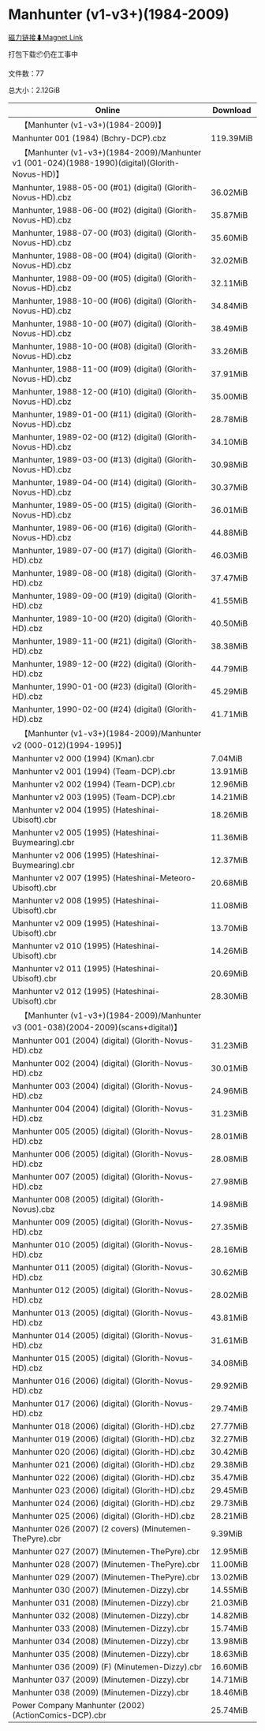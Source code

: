 # Manhunter (v1-v3+)(1984-2009)

[磁力链接⬇Magnet Link](magnet:?xt=urn:btih:34ec829f7e38ccaf212d4a06bb3dea7028bb992c&dn=Manhunter%20%28v1-v3%2B%29%281984-2009%29)

打包下载📦仍在工事中

文件数：77

总大小：2.12GiB

Online | Download
--- | ---
&emsp;【Manhunter (v1-v3+)(1984-2009)】 | 
Manhunter 001 (1984) (Bchry-DCP).cbz | 119.39MiB
&emsp;【Manhunter (v1-v3+)(1984-2009)/Manhunter v1 (001-024)(1988-1990)(digital)(Glorith-Novus-HD)】 | 
Manhunter, 1988-05-00 (#01) (digital) (Glorith-Novus-HD).cbz | 36.02MiB
Manhunter, 1988-06-00 (#02) (digital) (Glorith-Novus-HD).cbz | 35.87MiB
Manhunter, 1988-07-00 (#03) (digital) (Glorith-Novus-HD).cbz | 35.60MiB
Manhunter, 1988-08-00 (#04) (digital) (Glorith-Novus-HD).cbz | 32.02MiB
Manhunter, 1988-09-00 (#05) (digital) (Glorith-Novus-HD).cbz | 32.11MiB
Manhunter, 1988-10-00 (#06) (digital) (Glorith-Novus-HD).cbz | 34.84MiB
Manhunter, 1988-10-00 (#07) (digital) (Glorith-Novus-HD).cbz | 38.49MiB
Manhunter, 1988-10-00 (#08) (digital) (Glorith-Novus-HD).cbz | 33.26MiB
Manhunter, 1988-11-00 (#09) (digital) (Glorith-Novus-HD).cbz | 37.91MiB
Manhunter, 1988-12-00 (#10) (digital) (Glorith-Novus-HD).cbz | 35.00MiB
Manhunter, 1989-01-00 (#11) (digital) (Glorith-Novus-HD).cbz | 28.78MiB
Manhunter, 1989-02-00 (#12) (digital) (Glorith-Novus-HD).cbz | 34.10MiB
Manhunter, 1989-03-00 (#13) (digital) (Glorith-Novus-HD).cbz | 30.98MiB
Manhunter, 1989-04-00 (#14) (digital) (Glorith-Novus-HD).cbz | 30.37MiB
Manhunter, 1989-05-00 (#15) (digital) (Glorith-Novus-HD).cbz | 36.01MiB
Manhunter, 1989-06-00 (#16) (digital) (Glorith-Novus-HD).cbz | 44.88MiB
Manhunter, 1989-07-00 (#17) (digital) (Glorith-HD).cbz | 46.03MiB
Manhunter, 1989-08-00 (#18) (digital) (Glorith-HD).cbz | 37.47MiB
Manhunter, 1989-09-00 (#19) (digital) (Glorith-HD).cbz | 41.55MiB
Manhunter, 1989-10-00 (#20) (digital) (Glorith-HD).cbz | 40.50MiB
Manhunter, 1989-11-00 (#21) (digital) (Glorith-HD).cbz | 38.38MiB
Manhunter, 1989-12-00 (#22) (digital) (Glorith-HD).cbz | 44.79MiB
Manhunter, 1990-01-00 (#23) (digital) (Glorith-HD).cbz | 45.29MiB
Manhunter, 1990-02-00 (#24) (digital) (Glorith-HD).cbz | 41.71MiB
&emsp;【Manhunter (v1-v3+)(1984-2009)/Manhunter v2 (000-012)(1994-1995)】 | 
Manhunter v2 000 (1994) (Kman).cbr | 7.04MiB
Manhunter v2 001 (1994) (Team-DCP).cbr | 13.91MiB
Manhunter v2 002 (1994) (Team-DCP).cbr | 12.96MiB
Manhunter v2 003 (1995) (Team-DCP).cbr | 14.21MiB
Manhunter v2 004 (1995) (Hateshinai-Ubisoft).cbr | 18.26MiB
Manhunter v2 005 (1995) (Hateshinai-Buymearing).cbr | 11.36MiB
Manhunter v2 006 (1995) (Hateshinai-Buymearing).cbr | 12.37MiB
Manhunter v2 007 (1995) (Hateshinai-Meteoro-Ubisoft).cbr | 20.68MiB
Manhunter v2 008 (1995) (Hateshinai-Ubisoft).cbr | 11.08MiB
Manhunter v2 009 (1995) (Hateshinai-Ubisoft).cbr | 13.70MiB
Manhunter v2 010 (1995) (Hateshinai-Ubisoft).cbr | 14.26MiB
Manhunter v2 011 (1995) (Hateshinai-Ubisoft).cbr | 20.69MiB
Manhunter v2 012 (1995) (Hateshinai-Ubisoft).cbr | 28.30MiB
&emsp;【Manhunter (v1-v3+)(1984-2009)/Manhunter v3 (001-038)(2004-2009)(scans+digital)】 | 
Manhunter 001 (2004) (digital) (Glorith-Novus-HD).cbz | 31.23MiB
Manhunter 002 (2004) (digital) (Glorith-Novus-HD).cbz | 30.01MiB
Manhunter 003 (2004) (digital) (Glorith-Novus-HD).cbz | 24.96MiB
Manhunter 004 (2004) (digital) (Glorith-Novus-HD).cbz | 31.23MiB
Manhunter 005 (2005) (digital) (Glorith-Novus-HD).cbz | 28.01MiB
Manhunter 006 (2005) (digital) (Glorith-Novus-HD).cbz | 28.08MiB
Manhunter 007 (2005) (digital) (Glorith-Novus-HD).cbz | 27.98MiB
Manhunter 008 (2005) (digital) (Glorith-Novus).cbz | 14.98MiB
Manhunter 009 (2005) (digital) (Glorith-Novus-HD).cbz | 27.35MiB
Manhunter 010 (2005) (digital) (Glorith-Novus-HD).cbz | 28.16MiB
Manhunter 011 (2005) (digital) (Glorith-Novus-HD).cbz | 30.62MiB
Manhunter 012 (2005) (digital) (Glorith-Novus-HD).cbz | 28.02MiB
Manhunter 013 (2005) (digital) (Glorith-Novus-HD).cbz | 43.81MiB
Manhunter 014 (2005) (digital) (Glorith-Novus-HD).cbz | 31.61MiB
Manhunter 015 (2005) (digital) (Glorith-Novus-HD).cbz | 34.08MiB
Manhunter 016 (2006) (digital) (Glorith-Novus-HD).cbz | 29.92MiB
Manhunter 017 (2006) (digital) (Glorith-Novus-HD).cbz | 29.74MiB
Manhunter 018 (2006) (digital) (Glorith-HD).cbz | 27.77MiB
Manhunter 019 (2006) (digital) (Glorith-HD).cbz | 32.27MiB
Manhunter 020 (2006) (digital) (Glorith-HD).cbz | 30.42MiB
Manhunter 021 (2006) (digital) (Glorith-HD).cbz | 29.38MiB
Manhunter 022 (2006) (digital) (Glorith-HD).cbz | 35.47MiB
Manhunter 023 (2006) (digital) (Glorith-HD).cbz | 29.45MiB
Manhunter 024 (2006) (digital) (Glorith-HD).cbz | 29.73MiB
Manhunter 025 (2006) (digital) (Glorith-HD).cbz | 28.21MiB
Manhunter 026 (2007) (2 covers) (Minutemen-ThePyre).cbr | 9.39MiB
Manhunter 027 (2007) (Minutemen-ThePyre).cbr | 12.95MiB
Manhunter 028 (2007) (Minutemen-ThePyre).cbr | 11.00MiB
Manhunter 029 (2007) (Minutemen-ThePyre).cbr | 13.02MiB
Manhunter 030 (2007) (Minutemen-Dizzy).cbr | 14.55MiB
Manhunter 031 (2008) (Minutemen-Dizzy).cbr | 21.03MiB
Manhunter 032 (2008) (Minutemen-Dizzy).cbr | 14.82MiB
Manhunter 033 (2008) (Minutemen-Dizzy).cbr | 15.74MiB
Manhunter 034 (2008) (Minutemen-Dizzy).cbr | 13.98MiB
Manhunter 035 (2008) (Minutemen-Dizzy).cbr | 18.63MiB
Manhunter 036 (2009) (F) (Minutemen-Dizzy).cbr | 16.60MiB
Manhunter 037 (2009) (Minutemen-Dizzy).cbr | 14.71MiB
Manhunter 038 (2009) (Minutemen-Dizzy).cbr | 18.46MiB
Power Company Manhunter (2002) (ActionComics-DCP).cbr | 25.74MiB